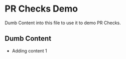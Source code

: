 # PR Checks Demo

Dumb Content into this file to use it to demo PR Checks.

## Dumb Content

- Adding content 1
